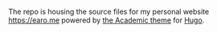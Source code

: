 The repo is housing the source files for my personal website <https://earo.me> powered by [the Academic theme](https://github.com/gcushen/hugo-academic) for [Hugo](http://gohugo.io).
